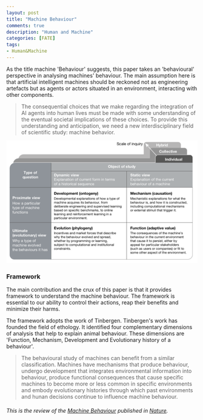 ```yaml
---
layout: post
title: "Machine Behaviour"
comments: true
description: "Human and Machine"
categories: [FATE]
tags:
- Human&Machine
---
```


As the title machine 'Behaviour' suggests, this paper takes an 'behavioural' perspective in analysing machines' behaviour. 
The main assumption here is that artificial intelligent machines should be reckoned not as engineering artefacts but as agents or actors situated in an environment, interacting with other components. 

> The consequential choices that we make regarding the integration of AI agents into human lives must be made with some understanding of the eventual societal implications of these choices. To provide this understanding and anticipation, we need a new interdisciplinary field of scientific study: machine behavior. 

![machinebehaviour](/assets/img/machinebehaviour.png)

### **Framework** 
The main contribution and the crux of this paper is that it provides framework to understand the machine behaviour. The framework is essential to our ability to control their actions, reap their benefits and minimize their harms. 

The framework adopts the work of Tinbergen. Tinbergen's work has founded the field of ethology. It identified four complementary dimensions of analysis that help to explain animal behaviour. These dimensions are 'Function, Mechanism, Development and Evolutionary history of a behaviour'. 

> The behavioural study of machines can benefit from a similar classification. Machines have mechanisms that produce behaviour, undergo development that integrates environmental information into behaviour, produce functional consequences that cause specific machines to become more or less common in specific environments and embody evolutionary histories through which past environments and hunan decisions continue to influence machine behaviour. 


###### This is the review of the [Machine Behaviour](https://www.nature.com/articles/s41586-019-1138-y) published in [Nature](https://www.nature.com/).
